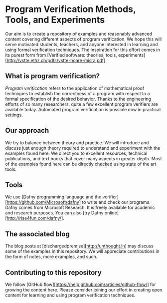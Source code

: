 # Program Verification Methods, Tools, and Experiments
Our aim is to create a repository of examples and reasonably advanced content covering different aspects of program verification. We hope this will serve motivated students, teachers, and anyone interested in learning and using formal verification techniques. The inspiration for this effort comes in its purest form from [Verified software: theories, tools, experiments][http://vstte.ethz.ch/pdfs/vstte-hoare-misra.pdf].

## What is program verification?
*Program verification* refers to the application of mathematical proof techniques to establish the correctness of a program with respect to a formal specification of the desired behavior. Thanks to the engineering efforts of so many researchers, quite a few excellent program verifiers are available today. Automated program verification is possible now in practical settings. 

## Our approach
We try to balance between theory and practice. We will introduce and discuss just enough theory required to understand and experiment with the examples found here. We direct you to excellent resources, technical publications, and text books that cover many aspects in greater depth. Most of the examples found here can be directly checked using state of the art tools.

## Tools
We use [Dafny programming language and the verifier][https://github.com/Microsoft/dafny] to write and check our programs. Dafny comes from Microsoft Research. It is freely available for academic and research purposes. You can also [try Dafny online][http://rise4fun.com/dafny/]. 

## The associated blog
The blog posts at [dischargedpremise][http://unthought.in] may discuss some of the examples in this repository. We will appreciate contributions in the form of notes, more examples, and such.

## Contributing to this repository
We follow [GitHub flow][https://help.github.com/articles/github-flow/] for growing the content here. Please consider joining our effort in creating open content for learning and using program verification techniques.

